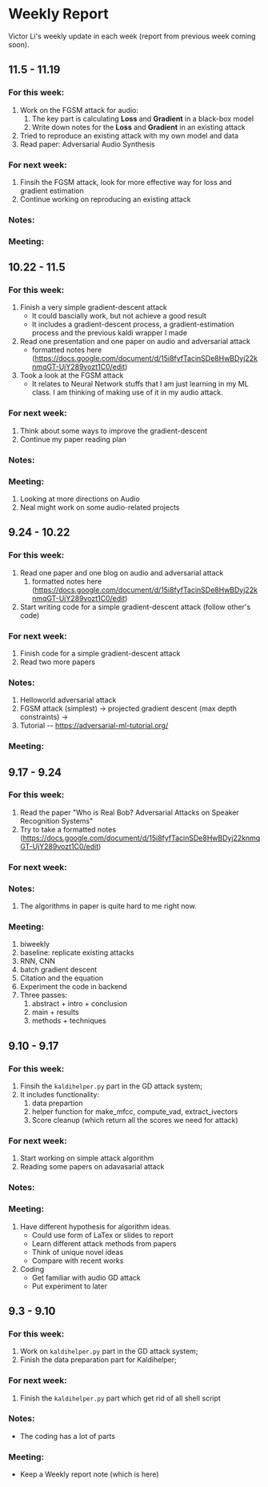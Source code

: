 # Weekly Report
Victor Li's weekly update in each week (report from previous week coming soon).

## 11.5 - 11.19
### For this week:
1. Work on the FGSM attack for audio:
   1. The key part is calculating **Loss** and **Gradient** in a black-box model
   2. Write down notes for the **Loss** and **Gradient** in an existing attack
2. Tried to reproduce an existing attack with my own model and data
3. Read paper: Adversarial Audio Synthesis

### For next week:
1. Finsih the FGSM attack, look for more effective way for loss and gradient estimation
2. Continue working on reproducing an existing attack

### Notes:

### Meeting:


## 10.22 - 11.5
### For this week:
1. Finish a very simple gradient-descent attack
   - It could bascially work, but not achieve a good result
   - It includes a gradient-descent process, a gradient-estimation process and the previous kaldi wrapper I made
2. Read one presentation and one paper on audio and adversarial attack
   - formatted notes here (https://docs.google.com/document/d/15i8fyfTacinSDe8HwBDyj22knmqGT-UjY289vozt1C0/edit)
3. Took a look at the FGSM attack
    - It relates to Neural Network stuffs that I am just learning in my ML class. I am thinking of making use of it in my audio attack. 

### For next week:
1. Think about some ways to improve the gradient-descent 
2. Continue my paper reading plan

### Notes:

### Meeting:
1. Looking at more directions on Audio 
2. Neal might work on some audio-related projects

## 9.24 - 10.22
### For this week:
1. Read one paper and one blog on audio and adversarial attack
   1. formatted notes here (https://docs.google.com/document/d/15i8fyfTacinSDe8HwBDyj22knmqGT-UjY289vozt1C0/edit)
2. Start writing code for a simple gradient-descent attack (follow other's code)

### For next week:
1. Finish code for a simple gradient-descent attack
2. Read two more papers

### Notes:
1. Helloworld adversarial attack
2. FGSM attack (simplest) -> projected gradient descent (max depth constraints) -> 
3. Tutorial -- https://adversarial-ml-tutorial.org/

### Meeting:

## 9.17 - 9.24
### For this week:
1. Read the paper "Who is Real Bob? Adversarial Attacks on Speaker Recognition Systems"
2. Try to take a formatted notes (https://docs.google.com/document/d/15i8fyfTacinSDe8HwBDyj22knmqGT-UjY289vozt1C0/edit)

### For next week:

### Notes:
1. The algorithms in paper is quite hard to me right now. 

### Meeting:
1. biweekly
2. baseline: replicate existing attacks
3. RNN, CNN
4. batch gradient descent 
5. Citation and the equation 
6. Experiment the code in backend
7. Three passes: 
   1. abstract + intro + conclusion
   2. main + results
   3. methods + techniques

## 9.10 - 9.17
### For this week:
1. Finsih the `kaldihelper.py` part in the GD attack system;
2. It includes functionality:
    1. data prepartion
    2. helper function for make_mfcc, compute_vad, extract_ivectors
    3. Score cleanup (which return all the scores we need for attack)
### For next week:
1. Start working on simple attack algorithm
2. Reading some papers on adavasarial attack

### Notes:

### Meeting:
1. Have different hypothesis for algorithm ideas.
    - Could use form of LaTex or slides to report 
    - Learn different attack methods from papers
    - Think of unique novel ideas
    - Compare with recent works
2. Coding
    - Get familiar with audio GD attack
    - Put experiment to later


## 9.3 - 9.10
### For this week:
1. Work on `kaldihelper.py` part in the GD attack system;
2. Finish the data preparation part for Kaldihelper;

### For next week:
1. Finish the `kaldihelper.py` part which get rid of all shell script

### Notes:
- The coding has a lot of parts

### Meeting:
- Keep a Weekly report note (which is here)